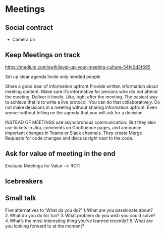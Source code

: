 # Meetings

## Social contract

* Camera on

## Keep Meetings on track

<https://medium.com/swlh/level-up-your-meeting-culture-54fc0d3f695>

Set up clear agenda
Invite only needed people

Share a good deal of information upfront
Provide written information about meeting content. Make sure it’s informative for persons who did not attend the meeting.
Deliver it timely. Like, right after the meeting. The easiest way to achieve that is to write a live protocol. You can do that collaboratively.
Do not make decisions in a meeting without sharing information upfront. Even worse: without telling on the agenda that you will ask for a decision.

INSTEAD OF MEETINGS use asynchronous communication:
 But they also use tickets in Jira, comments on Confluence pages, and announce important changes in Teams or Slack channels. They create Merge Requests for code changes and discuss right next to the code.

## Ask for value of meeting in the end

Evaluate Meetings for Value --> ROTI

## Icebreakers

## Small talk

Five alternatives to ‘What do you do?’
1. What are you passionate about?
2. What do you do for fun?
3. What problem do you wish you could solve?
4. What’s the most interesting thing you’ve learned recently?
5. What are you looking forward to at the moment?
